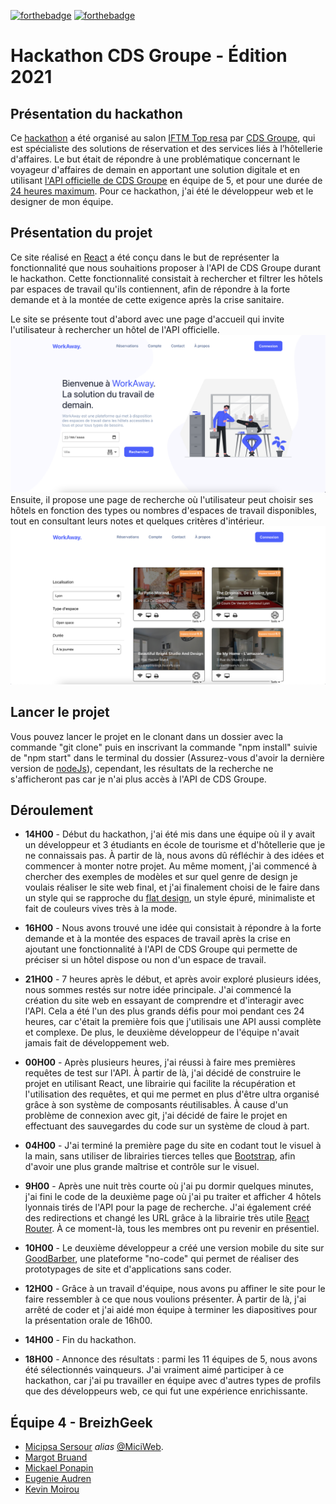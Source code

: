 [![forthebadge](https://forthebadge.com/images/badges/made-with-javascript.svg)](http://forthebadge.com)
[![forthebadge](https://forthebadge.com/images/badges/powered-by-coffee.svg)](http://forthebadge.com)

# Hackathon CDS Groupe - Édition 2021

## Présentation du hackathon

Ce [hackathon](https://www.linkedin.com/feed/update/urn:li:activity:6851556355241725952/) a été organisé au salon [IFTM Top resa](https://www.iftm.fr/fr-fr.html) par [CDS Groupe](https://www.cdsgroupe.com/), qui est spécialiste des solutions de réservation et des services liés à l’hôtellerie d'affaires. Le but était de répondre à une problématique concernant le voyageur d'affaires de demain en apportant une solution digitale et en utilisant [l'API officielle de CDS Groupe](https://raw.githubusercontent.com/MiciWeb/Hackathon-CDS/master/src/image/hackhaton-project-screen/Api-Cds.png) en équipe de 5, et pour une durée de [24 heures maximum](https://raw.githubusercontent.com/MiciWeb/Hackathon-CDS/master/src/image/hackhaton-project-screen/screen-time.png). Pour ce hackathon, j'ai été le développeur web et le designer de mon équipe.

## Présentation du projet

Ce site réalisé en [React](https://fr.reactjs.org/) a été conçu dans le but de représenter la fonctionnalité que nous souhaitions proposer à l'API de CDS Groupe durant le hackathon. Cette fonctionnalité consistait à rechercher et filtrer les hôtels par espaces de travail qu'ils contiennent, afin de répondre à la forte demande et à la montée de cette exigence après la crise sanitaire.

Le site se présente tout d'abord avec une page d'accueil qui invite l'utilisateur à rechercher un hôtel de l'API officielle. ![page d'accueil](https://raw.githubusercontent.com/MiciWeb/Hackathon-CDS/master/src/image/hackhaton-project-screen/1-home-page.png) 
Ensuite, il propose une page de recherche  où l'utilisateur peut choisir ses hôtels en fonction des types ou nombres d'espaces de travail disponibles, tout en consultant leurs notes et quelques critères d'intérieur. ![page de recherche](https://raw.githubusercontent.com/MiciWeb/Hackathon-CDS/master/src/image/hackhaton-project-screen/2-search-page.png)

## Lancer le projet

Vous pouvez lancer le projet en le clonant dans un dossier avec la commande "git clone" puis en inscrivant la commande "npm install" suivie de "npm start" dans le terminal du dossier (Assurez-vous d'avoir la dernière version de [nodeJs](https://nodejs.org/en/)), cependant, les résultats de la recherche ne s'afficheront pas car je n'ai plus accès à l'API de CDS Groupe.

## Déroulement

- **14H00** - Début du hackathon, j'ai été mis dans une équipe où il y avait un développeur et 3 étudiants en école de tourisme et d'hôtellerie que je ne connaissais pas. À partir de là, nous avons dû réfléchir à des idées et commencer à monter notre projet. Au même moment, j'ai commencé à chercher des exemples de modèles et sur quel genre de design je voulais réaliser le site web final, et j'ai finalement choisi de le faire dans un style qui se rapproche du [flat design](https://www.usabilis.com/flat-design/), un style épuré, minimaliste et fait de couleurs vives très à la mode.

- **16H00** - Nous avons trouvé une idée qui consistait à répondre à la forte demande et à la montée des espaces de travail après la crise en ajoutant une fonctionnalité à l'API de CDS Groupe qui permette de préciser si un hôtel dispose ou non d'un espace de travail.

- **21H00** - 7 heures après le début, et après avoir exploré plusieurs idées, nous sommes restés sur notre idée principale. J'ai commencé la création du site web en essayant de comprendre et d'interagir avec l'API. Cela a été l'un des plus grands défis pour moi pendant ces 24 heures, car c'était la première fois que j'utilisais une API aussi complète et complexe. De plus, le deuxième développeur de l'équipe n'avait jamais fait de développement web.

- **00H00** - Après plusieurs heures, j'ai réussi à faire mes premières requêtes de test sur l'API. À partir de là, j'ai décidé de construire le projet en utilisant React, une librairie qui facilite la récupération et l'utilisation des requêtes, et qui me permet en plus d'être ultra organisé grâce à son système de composants réutilisables. À cause d'un problème de connexion avec git, j'ai décidé de faire le projet en effectuant des sauvegardes du code sur un système de cloud à part.

- **04H00** - J'ai terminé la première page du site en codant tout le visuel à la main, sans utiliser de librairies tierces telles que [Bootstrap](https://getbootstrap.com/), afin d'avoir une plus grande maîtrise et contrôle sur le visuel.

- **9H00** - Après une nuit très courte où j'ai pu dormir quelques minutes, j'ai fini le code de la deuxième page où j'ai pu traiter et afficher 4 hôtels lyonnais tirés de l'API pour la page de recherche. J'ai également créé des redirections et changé les URL grâce à la librairie très utile [React Router](https://devstory.net/12139/comprendre-le-react-router-avec-un-exemple-basique). À ce moment-là, tous les membres ont pu revenir en présentiel.

- **10H00** - Le deuxième développeur a créé une version mobile du site sur [GoodBarber](https://fr.goodbarber.com/), une plateforme "no-code" qui permet de réaliser des prototypages de site et d'applications sans coder.

- **12H00** - Grâce à un travail d'équipe, nous avons pu affiner le site pour le faire ressembler à ce que nous voulions présenter. À partir de là, j'ai arrêté de coder et j'ai aidé mon équipe à terminer les diapositives pour la présentation orale de 16h00.

- **14H00** - Fin du hackathon.

- **18H00** - Annonce des résultats : parmi les 11 équipes de 5, nous avons été sélectionnés vainqueurs. J'ai vraiment aimé participer à ce hackathon, car j'ai pu travailler en équipe avec d'autres types de profils que des développeurs web, ce qui fut une expérience enrichissante.

## Équipe 4 - BreizhGeek

* [Micipsa Sersour](https://www.linkedin.com/in/micipsa-sersour/) _alias_ [@MiciWeb](https://github.com/MiciWeb).
* [Margot Bruand](https://www.linkedin.com/in/margaux-bruand-pro/)
* [Mickael Ponapin](https://www.linkedin.com/in/mickael-ponapin/)
* [Eugenie Audren](https://www.linkedin.com/in/eug%C3%A9nie-audren-de-kerdrel-453989a7/)
* [Kevin Moirou](https://www.linkedin.com/in/k%C3%A9vin-moirou-25568412b//)
